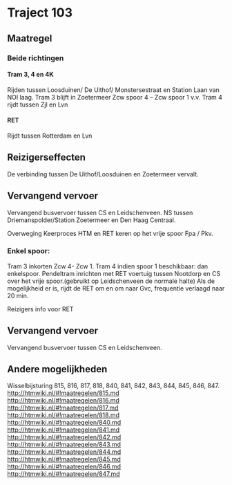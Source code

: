 # Traject 103
## Maatregel
### Beide richtingen

#### Tram 3, 4 en 4K
Rijden tussen Loosduinen/ De Uithof/ Monstersestraat en Station Laan van NOI laag.
Tram 3 blijft in Zoetermeer Zcw spoor 4 – Zcw spoor 1 v.v.
Tram 4 rijdt tussen Zjl en Lvn

#### RET
Rijdt tussen Rotterdam en Lvn

## Reizigerseffecten
De verbinding tussen De Uithof/Loosduinen en Zoetermeer vervalt.

## Vervangend vervoer
Vervangend busvervoer tussen CS en Leidschenveen.
NS tussen Driemanspolder/Station Zoetermeer en Den Haag Centraal.

Overweging
Keerproces HTM en RET keren op het vrije spoor Fpa / Pkv.

### Enkel spoor:
Tram 3 inkorten Zcw 4- Zcw 1.
Tram 4 indien spoor 1 beschikbaar: dan enkelspoor.
Pendeltram inrichten met RET voertuig tussen Nootdorp en CS over het vrije spoor.(gebruikt op Leidschenveen de normale halte)
Als de mogelijkheid er is, rijdt de RET om en om naar Gvc, frequentie verlaagd naar 20 min.

Reizigers info voor RET

## Vervangend vervoer
Vervangend busvervoer tussen CS en Leidschenveen.

## Andere mogelijkheden
Wisselbijsturing 815, 816, 817, 818, 840, 841, 842, 843, 844, 845, 846, 847.
http://htmwiki.nl/#!maatregelen/815.md
http://htmwiki.nl/#!maatregelen/816.md
http://htmwiki.nl/#!maatregelen/817.md
http://htmwiki.nl/#!maatregelen/818.md
http://htmwiki.nl/#!maatregelen/840.md
http://htmwiki.nl/#!maatregelen/841.md
http://htmwiki.nl/#!maatregelen/842.md
http://htmwiki.nl/#!maatregelen/843.md
http://htmwiki.nl/#!maatregelen/844.md
http://htmwiki.nl/#!maatregelen/845.md
http://htmwiki.nl/#!maatregelen/846.md
http://htmwiki.nl/#!maatregelen/847.md
